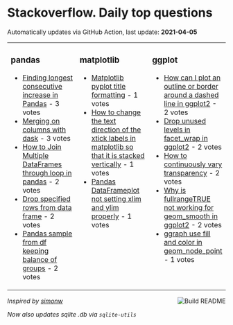 # Stackoverflow. Daily top questions 

Automatically updates via GitHub Action, last update: **<!-- date starts -->2021-04-05<!-- date ends -->**


<table><tr><td valign="top" width="33%">

### pandas
<!-- pandas starts -->
* [Finding longest consecutive increase in Pandas](https://stackoverflow.com/questions/66955196/finding-longest-consecutive-increase-in-pandas) - 3 votes
* [Merging on columns with dask](https://stackoverflow.com/questions/66950918/merging-on-columns-with-dask) - 3 votes
* [How to Join Multiple DataFrames through loop in pandas](https://stackoverflow.com/questions/66957636/how-to-join-multiple-dataframes-through-loop-in-pandas) - 2 votes
* [Drop specified rows from data frame](https://stackoverflow.com/questions/66956423/drop-specified-rows-from-data-frame) - 2 votes
* [Pandas sample from df keeping balance of groups](https://stackoverflow.com/questions/66950099/pandas-sample-from-df-keeping-balance-of-groups) - 2 votes
<!-- pandas ends -->
</td><td valign="top" width="34%">


### matplotlib
<!-- matplotlib starts -->
* [Matplotlib pyplot title formatting](https://stackoverflow.com/questions/66948770/matplotlib-pyplot-title-formatting) - 1 votes
* [How to change the text direction of the xtick labels in matplotlib so that it is stacked vertically](https://stackoverflow.com/questions/66958700/how-to-change-the-text-direction-of-the-xtick-labels-in-matplotlib-so-that-it-is) - 1 votes
* [Pandas DataFrameplot not setting xlim and ylim properly](https://stackoverflow.com/questions/66949714/pandas-dataframe-plot-not-setting-xlim-and-ylim-properly) - 1 votes
<!-- matplotlib ends -->
</td><td valign="top" width="34%">


### ggplot
<!-- ggplot2 starts -->
* [How can I plot an outline or border around a dashed line in ggplot2](https://stackoverflow.com/questions/66958848/how-can-i-plot-an-outline-or-border-around-a-dashed-line-in-ggplot2) - 2 votes
* [Drop unused levels in facet_wrap in ggplot2](https://stackoverflow.com/questions/66956127/drop-unused-levels-in-facet-wrap-in-ggplot2) - 2 votes
* [How to continuously vary transparency](https://stackoverflow.com/questions/66947338/how-to-continuously-vary-transparency) - 2 votes
* [Why is fullrangeTRUE not working for geom_smooth in ggplot2](https://stackoverflow.com/questions/66959036/why-is-fullrange-true-not-working-for-geom-smooth-in-ggplot2) - 2 votes
* [ggraph use fill and color in geom_node_point](https://stackoverflow.com/questions/66948228/ggraph-use-fill-and-color-in-geom-node-point) - 1 votes
<!-- ggplot2 ends -->
</td></tr></table>

<a href="https://github.com/hp0404/hp0404/actions"><img src="https://github.com/hp0404/hp0404/workflows/Build%20README/badge.svg" align="right" alt="Build README"></a> <p>*Inspired by  [simonw](https://github.com/simonw/simonw)*</p> <p> *Now also updates sqlite .db via `sqlite-utils`* </p>
